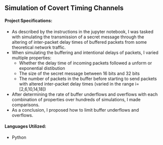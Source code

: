 ## Simulation of Covert Timing Channels

#### Project Specifications:
  - As described by the instructions in the jupyter notebook, I was tasked with simulating the transmission of a secret message through the altering of inter-packet
delay times of buffered packets from some theoretical network traffic.
  - When simulating the buffering and intentional delays of packets, I varied multiple properties:
    - Whether the delay time of incoming packets followed a unform or exponential distibution
    - The size of the secret message between 16 bits and 32 bits
    - The number of packets in the buffer before starting to send packets with altered inter-packet delay times (varied in the range i=[2,6,10,14,18])
  - After determining the rate of buffer underflows and overflows with each combination of properties over hundreds of simulations, I made comparisons.
  - As a conclusion, I proposed how to limit buffer underflows and overflows.

#### Languages Utilized:
  - Python
